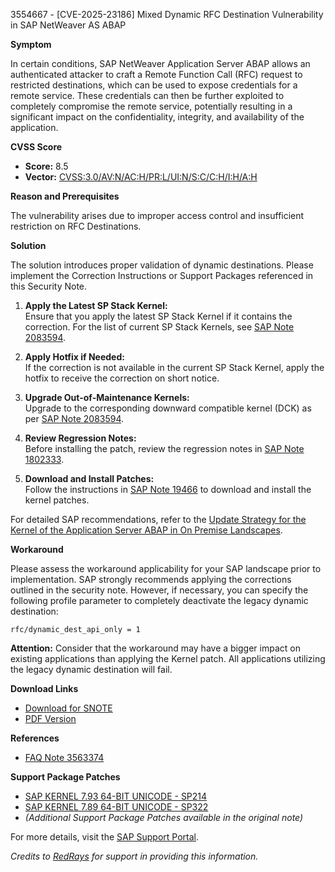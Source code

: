 3554667 - [CVE-2025-23186] Mixed Dynamic RFC Destination Vulnerability in SAP NetWeaver AS ABAP

**Symptom**

In certain conditions, SAP NetWeaver Application Server ABAP allows an authenticated attacker to craft a Remote Function Call (RFC) request to restricted destinations, which can be used to expose credentials for a remote service. These credentials can then be further exploited to completely compromise the remote service, potentially resulting in a significant impact on the confidentiality, integrity, and availability of the application.

**CVSS Score**

- **Score:** 8.5
- **Vector:** [CVSS:3.0/AV:N/AC:H/PR:L/UI:N/S:C/C:H/I:H/A:H](https://nvd.nist.gov/vuln-metrics/cvss/v3-calculator)

**Reason and Prerequisites**

The vulnerability arises due to improper access control and insufficient restriction on RFC Destinations.

**Solution**

The solution introduces proper validation of dynamic destinations. Please implement the Correction Instructions or Support Packages referenced in this Security Note.

1. **Apply the Latest SP Stack Kernel:**  
   Ensure that you apply the latest SP Stack Kernel if it contains the correction. For the list of current SP Stack Kernels, see [SAP Note 2083594](https://me.sap.com/notes/2083594).

2. **Apply Hotfix if Needed:**  
   If the correction is not available in the current SP Stack Kernel, apply the hotfix to receive the correction on short notice.

3. **Upgrade Out-of-Maintenance Kernels:**  
   Upgrade to the corresponding downward compatible kernel (DCK) as per [SAP Note 2083594](https://me.sap.com/notes/2083594).

4. **Review Regression Notes:**  
   Before installing the patch, review the regression notes in [SAP Note 1802333](https://me.sap.com/notes/1802333).

5. **Download and Install Patches:**  
   Follow the instructions in [SAP Note 19466](https://me.sap.com/notes/19466) to download and install the kernel patches.

For detailed SAP recommendations, refer to the [Update Strategy for the Kernel of the Application Server ABAP in On Premise Landscapes](https://support.sap.com/deployment-strategies-kernel-abap.pdf).

**Workaround**

Please assess the workaround applicability for your SAP landscape prior to implementation. SAP strongly recommends applying the corrections outlined in the security note. However, if necessary, you can specify the following profile parameter to completely deactivate the legacy dynamic destination:

```
rfc/dynamic_dest_api_only = 1
```

**Attention:** Consider that the workaround may have a bigger impact on existing applications than applying the Kernel patch. All applications utilizing the legacy dynamic destination will fail.

**Download Links**

- [Download for SNOTE](https://notesdownloads.sap.com/note/0040000000380932025)
- [PDF Version](https://userapps.support.sap.com/sap/support/sfm/notes/print/0003554667?language=en-US&token=B019F34C94CC7DC33FDC9C4C56305AE4)

**References**

- [FAQ Note 3563374](https://me.sap.com/notes/3563374)

**Support Package Patches**

- [SAP KERNEL 7.93 64-BIT UNICODE - SP214](https://me.sap.com/softwarecenter/template/products/_APP=00200682500000001943&_EVENT=DISPHIER&HEADER=Y&FUNCTIONBAR=N&EVENT=TREE&NE=NAVIGATE&ENR=73555000100200018813&V=MAINT)
- [SAP KERNEL 7.89 64-BIT UNICODE - SP322](https://me.sap.com/softwarecenter/template/products/_APP=00200682500000001943&_EVENT=DISPHIER&HEADER=Y&FUNCTIONBAR=N&EVENT=TREE&NE=NAVIGATE&ENR=73555000100200015809&V=MAINT)
- *(Additional Support Package Patches available in the original note)*

For more details, visit the [SAP Support Portal](https://me.sap.com/).

*Credits to [RedRays](https://redrays.io) for support in providing this information.*